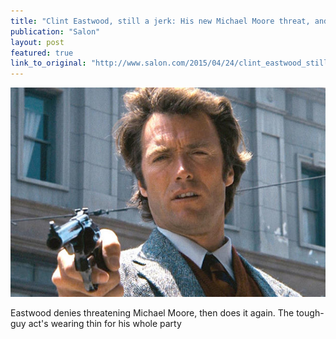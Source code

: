 ```yaml
---
title: "Clint Eastwood, still a jerk: His new Michael Moore threat, and the GOP’s Fox News derangement problem"
publication: "Salon"
layout: post
featured: true
link_to_original: "http://www.salon.com/2015/04/24/clint_eastwood_still_a_jerk_his_new_michael_moore_threat_and_the_gops_fox_news_derangement_problem/"
---
```

![](/assets/img/dirty_harry.jpg)

Eastwood denies threatening Michael Moore, then does it again. The tough-guy act's wearing thin for his whole party